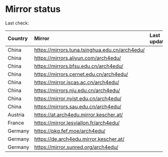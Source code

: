 <script src="./time.js"></script>
# Mirror status
Last check: <script type="text/javascript">localize(1705843243.8478026);</script>

|Country|Mirror|Last update|
|:------|:-----|:----------|
|China|https://mirrors.tuna.tsinghua.edu.cn/arch4edu/|<script type="text/javascript">localize(1705819047);</script>|
|China|https://mirrors.aliyun.com/arch4edu/|<script type="text/javascript">localize(1705819047);</script>|
|China|https://mirrors.bfsu.edu.cn/arch4edu/|<script type="text/javascript">localize(1705819047);</script>|
|China|https://mirrors.cernet.edu.cn/arch4edu/|<script type="text/javascript">localize(1705819047);</script>|
|China|https://mirror.iscas.ac.cn/arch4edu/|<script type="text/javascript">localize(1705819047);</script>|
|China|https://mirrors.nju.edu.cn/arch4edu/|<script type="text/javascript">localize(1705775530);</script>|
|China|https://mirror.nyist.edu.cn/arch4edu/|<script type="text/javascript">localize(1705819047);</script>|
|China|https://mirrors.sau.edu.cn/arch4edu/|<script type="text/javascript">localize(1705819047);</script>|
|Austria|https://at.arch4edu.mirror.kescher.at/|<script type="text/javascript">localize(1705819047);</script>|
|France|https://mirror.lesviallon.fr/arch4edu/|<script type="text/javascript">localize(1705819047);</script>|
|Germany|https://pkg.fef.moe/arch4edu/|<script type="text/javascript">localize(1705819047);</script>|
|Germany|https://de.arch4edu.mirror.kescher.at/|<script type="text/javascript">localize(1705819047);</script>|
|Germany|https://mirror.sunred.org/arch4edu/|<script type="text/javascript">localize(1705819047);</script>|

<script src="./tablefilter/tablefilter.js"></script>
<script src="./table.js"></script>